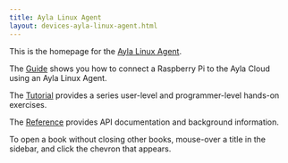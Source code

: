 ```yaml
---
title: Ayla Linux Agent
layout: devices-ayla-linux-agent.html
---
```


This is the homepage for the [Ayla Linux Agent](/glossary/ayla-linux-agent).

The [Guide](/devices/ayla-linux-agent/guide) shows you how to connect a Raspberry Pi to the Ayla Cloud using an Ayla Linux Agent.

The [Tutorial](/devices/ayla-linux-agent/tutorial) provides a series user-level and programmer-level hands-on exercises.

The [Reference](/devices/ayla-linux-agent/reference) provides API documentation and background information.

To open a book without closing other books, mouse-over a title in the sidebar, and click the chevron that appears.